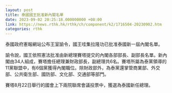 ```yaml
---
layout: post
title: 泰國國王批准新內閣名單
date: 2023-09-02 20:25:18.000000000 +08:00
link: https://news.rthk.hk/rthk/ch/component/k2/1716504-20230902.htm
categories: rthk
---
```


泰國政府憲報網站公布王室諭令，國王哇集拉隆功已批准泰國新一屆內閣名單。

諭令說，國王依照憲法批准由新總理賽塔提交的內閣各部部長、副部長名單。新內閣由34人組成，賽塔擔任總理兼財政部長，副總理共6名。賽塔所屬為泰黨領導的11黨聯盟中，有6個黨獲得內閣職位。除財政部外，為泰黨還掌管商業部、外交部、公共衛生部、國防部、文化部、交通部等部門。

賽塔8月22日舉行的國會上下兩院聯席會議投票中，獲選為泰國新任總理。
